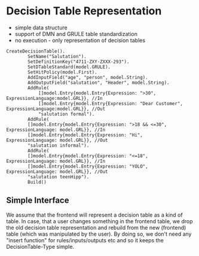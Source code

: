 # Decision Table Representation
* simple data structure
* support of DMN and GRULE table standardization
* no execution - only representation of decision tables 
```
CreateDecisionTable().
		SetName("Salutation").
		SetDefinitionKey("4711-ZXY-ZXXX-293").
		SetDTableStandard(model.GRULE).
		SetHitPolicy(model.First).
		AddInputField("age", "person", model.String).
		AddOutputField("salutation", "Header", model.String).
		AddRule(
			[]model.Entry{model.Entry{Expression: ">30", ExpressionLanguage:model.GRL}}, //In
			[]model.Entry{model.Entry{Expression: "Dear Customer", ExpressionLanguage:model.GRL}}, //Out
			"salutation formal").
		AddRule(
		[]model.Entry{model.Entry{Expression: ">18 && <=30", ExpressionLanguage: model.GRL}}, //In
		[]model.Entry{model.Entry{Expression: "Hi", ExpressionLanguage: model.GRL}}, //Out
		"salutation informal").
		AddRule(
		[]model.Entry{model.Entry{Expression: "<=18", ExpressionLanguage: model.GRL}}, //In
		[]model.Entry{model.Entry{Expression: "YOLO", ExpressionLanguage: model.GRL}}, //Out
		"salutation teenHipp").
		Build()
```
## Simple Interface
We assume that the frontend will represent a decision table as a kind of table. In case, that a user changes something in the frontend table, we drop the old decision table representation and rebuild from the new 
(frontend) table (which was manipulated by the user). By doing so, we don't need any "insert function" for rules/inputs/outputs etc and so it keeps the DecisionTable-Type simple. 
